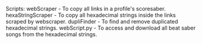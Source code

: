 Scripts:
webScraper          - To copy all links in a profile's scoresaber.
hexaStringScraper   - To copy all hexadecimal strings inside the links scraped by webscraper.
dupliFinder         - To find and remove duplicated hexadecimal strings.
webScript.py        - To access and download all beat saber songs from the hexadecimal strings.